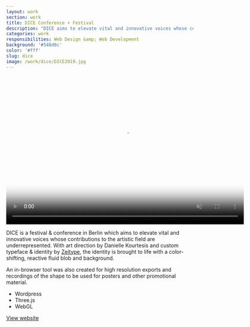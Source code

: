 ```yaml
---
layout: work
section: work
title: DICE Conference + Festival
description: "DICE aims to elevate vital and innovative voices whose contributions to the artistic field are underrepresented."
categories: work
responsibilities: Web Design &amp; Web Development
background: '#548d6c'
color: '#fff'
slug: dice
image: /work/dice/DICE2019.jpg
---
```


<div>
  <video loop muted playsinline id="dice" class="browser_img" title="DICE Berlin"
    preload="auto" width="640" height="400" poster="{{ site.root }}{{ page.image }}" data-setup="{}">
    <source src="{{ site.root }}/work/dice/DICE2019.mp4" type='video/mp4'>
  </video>
</div>

<p>
  DICE is a festival & conference in Berlin which aims to elevate vital and innovative voices whose contributions to the artistic field are underrepresented. With art direction by Danielle Kourtesis and custom typeface &amp; identity by <a href="http://zeitype.com/" rel="external">Zeitype</a>, the identity is brought to life with a color-shifting, reactive fluid blob and background.
</p>
<p>
  An in-browser tool was also created for high resolution exports and recordings of the shape to be used for posters and other promotional material.
</p>

<ul class="tags">
  <li>Wordpress</li>
  <li>Three.js</li>
  <li>WebGL</li>
</ul>

<a href="http://dice.berlin/" class="button" rel="external">View website</a>
